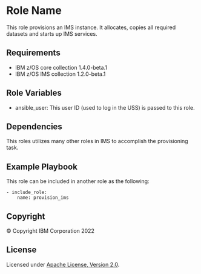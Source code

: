 Role Name
=========

This role provisions an IMS instance.  It allocates, copies all required datasets and starts
up IMS services.

Requirements
------------
* IBM z/OS core collection 1.4.0-beta.1
* IBM z/OS IMS collection 1.2.0-beta.1


Role Variables
--------------

* ansible_user: This user ID (used to log in the USS) is passed to this role.


Dependencies
------------

This roles utilizes many other roles in IMS to accomplish the provisioning task.

Example Playbook
----------------

This role can be included in another role as the following:

    - include_role:
        name: provision_ims

## Copyright
© Copyright IBM Corporation 2022

## License
Licensed under
[Apache License, Version 2.0](https://opensource.org/licenses/Apache-2.0).

